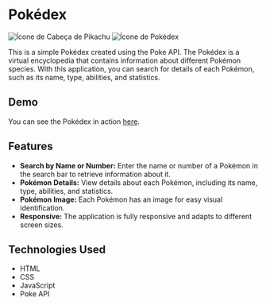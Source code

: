 # Pokédex  
![Ícone de Cabeça de Pikachu](https://img.icons8.com/color/48/000000/pikachu-pokemon.png)  ![Ícone de Pokédex](https://img.icons8.com/color/48/000000/pokedex.png)


This is a simple Pokédex created using the Poke API. The Pokédex is a virtual encyclopedia that contains information about different Pokémon species. With this application, you can search for details of each Pokémon, such as its name, type, abilities, and statistics.

## Demo

You can see the Pokédex in action [here](https://pedorosantos.github.io/Pokedex-with-PokeAPI/).

## Features

- **Search by Name or Number:** Enter the name or number of a Pokémon in the search bar to retrieve information about it.
- **Pokémon Details:** View details about each Pokémon, including its name, type, abilities, and statistics.
- **Pokémon Image:** Each Pokémon has an image for easy visual identification.
- **Responsive:** The application is fully responsive and adapts to different screen sizes.

## Technologies Used

- HTML
- CSS
- JavaScript
- Poke API
